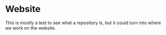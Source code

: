 # Website
This is mostly a test to see what a repository is, but it could turn into where we work on the website.
